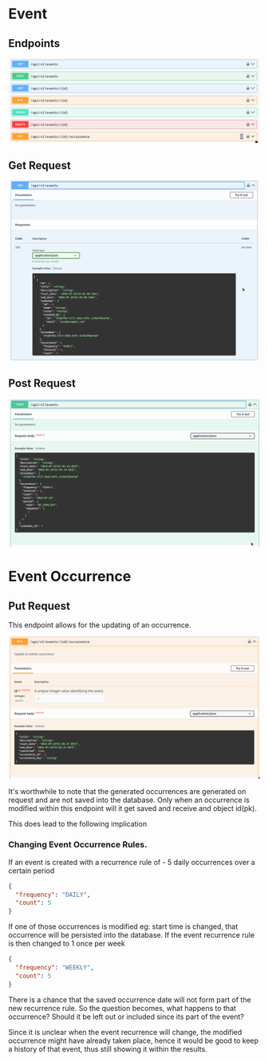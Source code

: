 # Event

## Endpoints

![event endpoints](screenshots/event_endpoints.png)


## Get Request

![event get request](screenshots/event_get.png)

## Post Request

![event post request](screenshots/event_post.png)


# Event Occurrence

## Put Request
This endpoint allows for the updating of an occurrence.

![occurrence update](screenshots/event_occurrence.png)

It's worthwhile to note that the generated occurrences are generated on request and are not saved into the database.
Only when an occurrence is modified within this endpoint will it get saved and receive and object id(pk).

This does lead to the following implication


### Changing Event Occurrence Rules.
If an event is created with a recurrence rule of - 5 daily occurrences over a certain period
```json
{
  "frequency": "DAILY",
  "count": 5
}
```
If one of those occurrences is modified eg: start time is changed, that occurrence will be persisted into the database.
If the event recurrence rule is then changed to 1 once per week
```json
{
  "frequency": "WEEKLY",
  "count": 5
}
```
There is a chance that the saved occurrence date will not form part of the new recurrence rule. So the question becomes,
what happens to that occurrence? Should it be left out or included since its part of the event?

Since it is unclear when the event recurrence will change, the modified occurrence might have already taken place,
hence it would be good to keep a history of that event, thus still showing it within the results.






